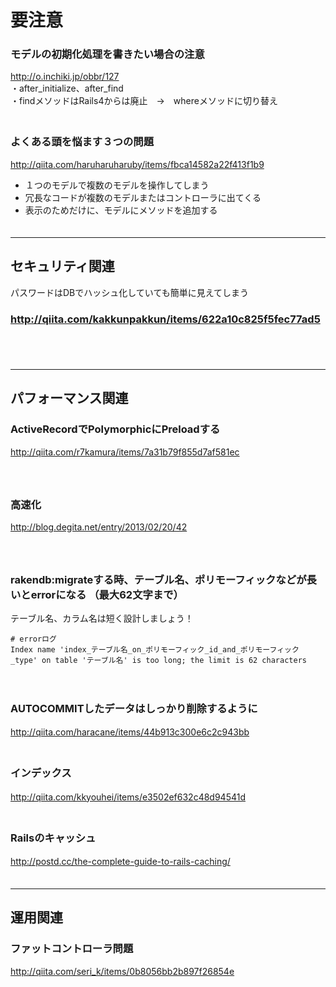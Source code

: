
# 要注意


### モデルの初期化処理を書きたい場合の注意
http://o.inchiki.jp/obbr/127  
・after_initialize、after_find  
・findメソッドはRails4からは廃止　→　whereメソッドに切り替え  
　  
### よくある頭を悩ます３つの問題
http://qiita.com/haruharuharuby/items/fbca14582a22f413f1b9
- １つのモデルで複数のモデルを操作してしまう  
- 冗長なコードが複数のモデルまたはコントローラに出てくる  
- 表示のためだけに、モデルにメソッドを追加する  
　  

- - - 
## セキュリティ関連
パスワードはDBでハッシュ化していても簡単に見えてしまう
### http://qiita.com/kakkunpakkun/items/622a10c825f5fec77ad5
　  
　  
- - - 
## パフォーマンス関連
### ActiveRecordでPolymorphicにPreloadする
http://qiita.com/r7kamura/items/7a31b79f855d7af581ec  
　  
　  
### 高速化
http://blog.degita.net/entry/2013/02/20/42  
　  
　  
### rakendb:migrateする時、テーブル名、ポリモーフィックなどが長いとerrorになる  （最大62文字まで）
テーブル名、カラム名は短く設計しましょう！  
```
# errorログ
Index name 'index_テーブル名_on_ポリモーフィック_id_and_ポリモーフィック_type' on table 'テーブル名' is too long; the limit is 62 characters
```

　  
### AUTOCOMMITしたデータはしっかり削除するように
http://qiita.com/haracane/items/44b913c300e6c2c943bb
　  
　  
### インデックス
http://qiita.com/kkyouhei/items/e3502ef632c48d94541d
　  
　  
### Railsのキャッシュ
http://postd.cc/the-complete-guide-to-rails-caching/
　  
　  
- - - 
## 運用関連
### ファットコントローラ問題
http://qiita.com/seri_k/items/0b8056bb2b897f26854e

